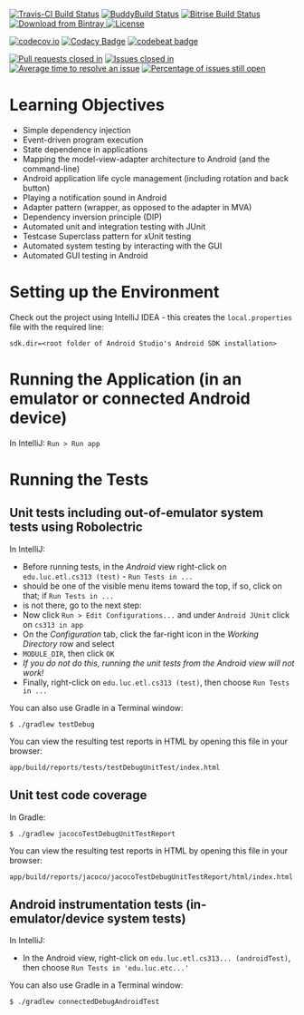 [![Travis-CI Build Status](https://travis-ci.org/LoyolaChicagoCode/clickcounter-android-java.svg?branch=master)](https://travis-ci.org/LoyolaChicagoCode/clickcounter-android-java)
[![BuddyBuild Status](https://dashboard.buddybuild.com/api/statusImage?appID=5855a9487c97b60100e6e5d6&branch=master&build=latest)](https://dashboard.buddybuild.com/apps/5855a9487c97b60100e6e5d6/build/latest?branch=master)
[![Bitrise Build Status](https://www.bitrise.io/app/30d887c4432aae84.svg?token=he-jVnNMOn-4NnxAJCshOA&branch=master)](https://www.bitrise.io/app/30d887c4432aae84)
[![Download from Bintray](https://api.bintray.com/packages/loyolachicagocode/generic/clickcounter-android-java/images/download.svg) ](https://bintray.com/loyolachicagocode/generic/clickcounter-android-java/_latestVersion)
[![License](http://img.shields.io/:license-mit-blue.svg)](http://doge.mit-license.org)

[![codecov.io](https://codecov.io/github/LoyolaChicagoCode/clickcounter-android-java/branch/master/graph/badge.svg)](https://codecov.io/github/LoyolaChicagoCode/clickcounter-android-java)
[![Codacy Badge](https://api.codacy.com/project/badge/Grade/3f4e4411f308417e81c950228f5d299f)](https://www.codacy.com/app/laufer/clickcounter-android-java?utm_source=github.com&amp;utm_medium=referral&amp;utm_content=LoyolaChicagoCode/clickcounter-android-java&amp;utm_campaign=Badge_Grade)
[![codebeat badge](https://codebeat.co/badges/f3b52f05-9bb8-4b6a-9c17-52bb5d9b433f)](https://codebeat.co/projects/github-com-loyolachicagocode-clickcounter-android-java)

[![Pull requests closed in](http://issuestats.com/github/LoyolaChicagoCode/clickcounter-android-java/badge/pr)](http://issuestats.com/github/LoyolaChicagoCode/clickcounter-android-java)
[![Issues closed in](http://issuestats.com/github/LoyolaChicagoCode/clickcounter-android-java/badge/issue)](http://issuestats.com/github/LoyolaChicagoCode/clickcounter-android-java)
[![Average time to resolve an issue](http://isitmaintained.com/badge/resolution/LoyolaChicagoCode/clickcounter-android-java.svg)](http://isitmaintained.com/project/LoyolaChicagoCode/clickcounter-android-java "Average time to resolve an issue")
[![Percentage of issues still open](http://isitmaintained.com/badge/open/LoyolaChicagoCode/clickcounter-android-java.svg)](http://isitmaintained.com/project/LoyolaChicagoCode/clickcounter-android-java "Percentage of issues still open")

# Learning Objectives

* Simple dependency injection
* Event-driven program execution
* State dependence in applications
* Mapping the model-view-adapter architecture to Android (and the command-line)
* Android application life cycle management (including rotation and back button)
* Playing a notification sound in Android
* Adapter pattern (wrapper, as opposed to the adapter in MVA)
* Dependency inversion principle (DIP)
* Automated unit and integration testing with JUnit
* Testcase Superclass pattern for xUnit testing
* Automated system testing by interacting with the GUI
* Automated GUI testing in Android

# Setting up the Environment

Check out the project using IntelliJ IDEA - this creates the `local.properties` file with the required line:

    sdk.dir=<root folder of Android Studio's Android SDK installation>

# Running the Application (in an emulator or connected Android device)

In IntelliJ: `Run > Run app`

# Running the Tests

## Unit tests including out-of-emulator system tests using Robolectric

In IntelliJ:

* Before running tests, in the *Android* view right-click on `edu.luc.etl.cs313 (test)` - `Run Tests in ...`
* should be one of the visible menu items toward the top, if so, click on that; if `Run Tests in ...` 
* is not there, go to the next step:
* Now click `Run > Edit Configurations...` and under `Android JUnit` click on `cs313 in app`
* On the *Configuration* tab, click the far-right icon in the *Working Directory* row and select 
* `MODULE_DIR`, then click `OK`
* *If you do not do this, running the unit tests from the Android view will not work!*
* Finally, right-click on `edu.luc.etl.cs313 (test)`, then choose `Run Tests in ...`

You can also use Gradle in a Terminal window:

    $ ./gradlew testDebug

You can view the resulting test reports in HTML by opening this file in your browser:

    app/build/reports/tests/testDebugUnitTest/index.html

## Unit test code coverage

In Gradle:

    $ ./gradlew jacocoTestDebugUnitTestReport 

You can view the resulting test reports in HTML by opening this file in your browser:

    app/build/reports/jacoco/jacocoTestDebugUnitTestReport/html/index.html

## Android instrumentation tests (in-emulator/device system tests)

In IntelliJ:

* In the Android view, right-click on `edu.luc.etl.cs313... (androidTest)`, then choose `Run Tests in 'edu.luc.etc...'`

You can also use Gradle in a Terminal window:

    $ ./gradlew connectedDebugAndroidTest
